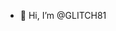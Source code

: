 - 👋 Hi, I’m @GLITCH81

<!--
GLITCH81/GLITCH81 is a ✨ special ✨ repository because its `README.md` (this file) appears on your GitHub profile.
You can click the Preview link to take a look at your changes.
--->
